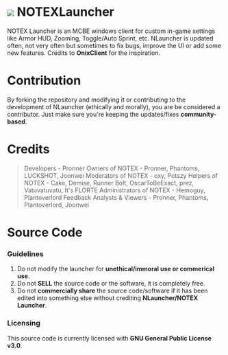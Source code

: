 # <a href="#" alt="NLauncher"><img src="https://media.discordapp.net/attachments/916226674071339010/959019142718038016/Notex.png" /></a> NOTEXLauncher
NOTEX Launcher is an MCBE windows client for custom in-game settings like Armor HUD, Zooming, Toggle/Auto Sprint, etc. NLauncher is updated often, not very often but sometimes to fix bugs, improve the UI or add some new features. Credits to **OnixClient** for the inspiration.

# Contribution

By forking the repository and modifying it or contributing to the development of NLauncher (ethically and morally), you are be considered a contributor. Just make sure you're keeping the updates/fixes **community-based**.

# Credits

> Developers - Pronner
> Owners of NOTEX - Pronner, Phantoms, LUCKSHOT, Joonwei
> Moderators of NOTEX - oxy, Potszy
> Helpers of NOTEX - Cake, Demise, Runner Bolt, OscarToBeExact, prez, Vatuvatuvatu, It's FLORTE
> Administrators of NOTEX - Hemoguy, Plantoverlord
> Feedback Analysts & Viewers - Pronner, Phantoms, Plantoverlord, Joonwei

# Source Code

### Guidelines

1. Do not modify the launcher for **unethical/immoral use or commerical use**.
2. Do not **SELL** the source code or the software, it is completely free.
3. Do not **commercially share** the source code/software if it has been edited into something else without crediting **NLauncher/NOTEX Launcher**.

### Licensing

This source code is currently licensed with **GNU General Public License v3.0**.
